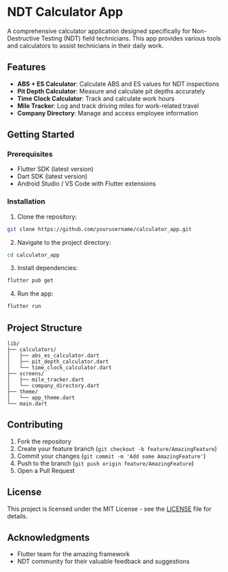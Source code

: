 # NDT Calculator App

A comprehensive calculator application designed specifically for Non-Destructive Testing (NDT) field technicians. This app provides various tools and calculators to assist technicians in their daily work.

## Features

- **ABS + ES Calculator**: Calculate ABS and ES values for NDT inspections
- **Pit Depth Calculator**: Measure and calculate pit depths accurately
- **Time Clock Calculator**: Track and calculate work hours
- **Mile Tracker**: Log and track driving miles for work-related travel
- **Company Directory**: Manage and access employee information

## Getting Started

### Prerequisites

- Flutter SDK (latest version)
- Dart SDK (latest version)
- Android Studio / VS Code with Flutter extensions

### Installation

1. Clone the repository:
```bash
git clone https://github.com/yourusername/calculator_app.git
```

2. Navigate to the project directory:
```bash
cd calculator_app
```

3. Install dependencies:
```bash
flutter pub get
```

4. Run the app:
```bash
flutter run
```

## Project Structure

```
lib/
├── calculators/
│   ├── abs_es_calculator.dart
│   ├── pit_depth_calculator.dart
│   └── time_clock_calculator.dart
├── screens/
│   ├── mile_tracker.dart
│   └── company_directory.dart
├── theme/
│   └── app_theme.dart
└── main.dart
```

## Contributing

1. Fork the repository
2. Create your feature branch (`git checkout -b feature/AmazingFeature`)
3. Commit your changes (`git commit -m 'Add some AmazingFeature'`)
4. Push to the branch (`git push origin feature/AmazingFeature`)
5. Open a Pull Request

## License

This project is licensed under the MIT License - see the [LICENSE](LICENSE) file for details.

## Acknowledgments

- Flutter team for the amazing framework
- NDT community for their valuable feedback and suggestions
